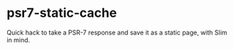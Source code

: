 # psr7-static-cache
Quick hack to take a PSR-7 response and save it as a static page, with Slim in mind.
